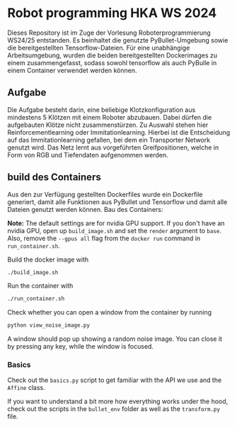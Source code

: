 # Robot programming HKA WS 2024
Dieses Repository ist im Zuge der Vorlesung Roboterprogrammierung WS24/25 entstanden. Es beinhaltet die genutzte PyBullet-Umgebung sowie die bereitgestellten Tensorflow-Dateien. Für eine unabhängige Arbeitsumgebung, wurden die beiden bereitgestellten Dockerimages zu einem zusammengefasst, sodass sowohl tensorflow als auch PyBulle in einem Container verwendet werden können.  
## Aufgabe 
Die Aufgabe besteht darin, eine beliebige Klotzkonfiguration aus mindestens 5 Klötzen mit einem Roboter abzubauen. Dabei dürfen die aufgebauten Klötze nicht zusammenstürzen.
Zu Auswahl stehen hier Reinforcementlearning oder Immitationlearning. Hierbei ist die Entscheidung auf das Immitationlearning gefallen, bei dem ein Transporter Network genutzt wird. Das Netz lernt aus vorgeführten Greifpositionen, welche in Form von RGB und Tiefendaten aufgenommen werden. 

## build des Containers
Aus den zur Verfügung gestellten Dockerfiles wurde ein Dockerfile generiert, damit alle Funktionen aus PyBullet und Tensorflow und damit alle Dateien genutzt werden können. 
Bau des Containers: 


**Note:** The default settings are for nvidia GPU support. If you don't have an nvidia GPU, open up `build_image.sh` and set the `render` argument to `base`. Also, remove the `--gpus all` flag from the `docker run` command in `run_container.sh`.

Build the docker image with

```bash
./build_image.sh
```

Run the container with
```bash
./run_container.sh
```

Check whether you can open a window from the container by running
```bash
python view_noise_image.py
```
A window should pop up showing a random noise image. You can close it by pressing any key, while the window is focused.

### Basics
Check out the `basics.py` script to get familiar with the API we use and the `Affine` class.

If you want to understand a bit more how everything works under the hood, check out the scripts in the `bullet_env` folder as well as the `transform.py` file.
